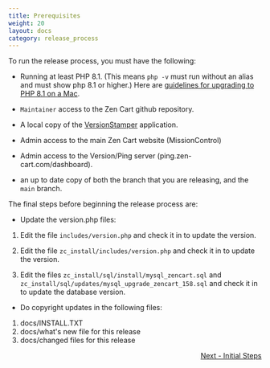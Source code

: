 ```yaml
---
title: Prerequisites
weight: 20
layout: docs
category: release_process
---
```

To run the release process, you must have the following:

- Running at least PHP 8.1. (This means `php -v` must run without an alias and must show php 8.1 or higher.)  Here are [guidelines for upgrading to PHP 8.1 on a Mac](https://stitcher.io/blog/php-81-upgrade-mac). 

- `Maintainer` access to the Zen Cart github repository.

- A local copy of the [VersionStamper](https://github.com/zencart/versionstamper) application.

- Admin access to the main Zen Cart website (MissionControl)

- Admin access to the Version/Ping server (ping.zen-cart.com/dashboard).

- an up to date copy of both the branch that you are releasing, and the `main` branch. 

The final steps before beginning the release process are: 

- Update the version.php files: 

1. Edit the file `includes/version.php` and check it in to update the version.

1. Edit the file `zc_install/includes/version.php` and check it in to update the version.

1. Edit the files `zc_install/sql/install/mysql_zencart.sql` and `zc_install/sql/updates/mysql_upgrade_zencart_158.sql` and check it in to update the database version. 

- Do copyright updates in the following files: 

1. docs/INSTALL.TXT
1. docs/what's new file for this release
1. docs/changed files for this release

<div style="text-align:right;" id="next">
   <a class="btn btn-lg btn-primary mr-3 mb-4" href="/dev/release_process/initial_steps/">
        Next - Initial Steps<i class="fas fa-arrow-alt-circle-right ml-2"></i>
   </a>
</div>

